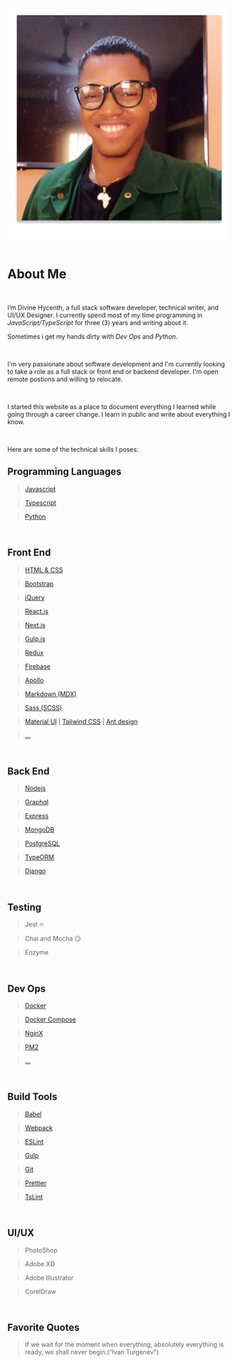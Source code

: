 <div className="relative">
<img src="/images/avatar.png" alt="Divine Hycenth Portrait" className="absolute top-0 right-0 h-24 md:h-40 md:-mt-16 -mt-12 lg:h-48 lg:-mt-20 rounded-full p-2 border-2 border-blue-300"/>
</div>

<br/>

# About Me

<br/>

I’m Divine Hycenth, a full stack software developer, technical writer, and UI/UX Designer. I currently spend most of my time programming in _JavaScript/TypeScript_ for three (3) years and writing about it.

Sometimes i get my hands dirty with _Dev Ops_ and _Python_.

<br/>

I'm very passionate about software development and I'm currently looking to take a role as a full stack or front end or backend developer. I'm open remote postions and willing to relocate.

<br/>

I started this website as a place to document everything I learned while going through a career change. I learn in public and write about everything I know.

<br/>

Here are some of the technical skills I poses:

## Programming Languages

> [Javascript](https://developer.mozilla.org/en-US/docs/Web/javascript)

> [Typescript](https://www.typescriptlang.org/)

> [Python](https://www.python.org/)

<br/>

## Front End

> [HTML & CSS](https://www.w3.org/standards/webdesign/htmlcss)

> [Bootstrap](https://getbootstrap.com/)

> [jQuery](https://www.jquery.com)

> [React.js](https://reactjs.org)

> [Next.js](https://nextjs.org)

> [Gulp.js](https://gulpjs.com)

> [Redux](https://redux.js.org/)

> [Firebase](https://firebase.google.com)

> [Apollo](https://apollographql.com)

> [Markdown (MDX)](https://mdxjs.com/)

> [Sass (SCSS)](https://sass-lang.com/)

> [Material UI](https://material-ui.com) | [Tailwind CSS](https://tailwindcss.com) | [Ant design](https://ant.design)

> [...]()

<br/>

## Back End

> [Nodejs](https://nodejs.org)

> [Graphql](https://graphql.org)

> [Express](https://expressjs.com)

> [MongoDB](https://mongodb.com)

> [PostgreSQL](https://postgresql.org)

> [TypeORM](https://opencollective.com/typeorm)

> [Django](https://www.djangoproject.com/)

<br/>

## Testing

> Jest 🔥

> Chai and Mocha 😏

> Enzyme

<br/>

## Dev Ops

> [Docker](https://www.docker.com/)

> [Docker Compose](https://docs.docker.com/compose)

> [NginX](https://www.nginx.com)

> [PM2](https://pm2.keymetrics.io/)

> [...]()

<br/>

## Build Tools

> [Babel](https://babeljs.io/)

> [Webpack](https://webpack.js.org/)

> [ESLint](https://eslint.org/)

> [Gulp]()

> [Git](https://git-scm.com/)

> [Prettier]()

> [TsLint](https://palantir.github.io/tslint/)

<br/>

## UI/UX

> PhotoShop

> Adobe XD

> Adobe Illustrator

> CorelDraw

<br/>

## Favorite Quotes

> If we wait for the moment when everything, absolutely everything is ready, we shall never begin.(”Ivan Turgenev")
